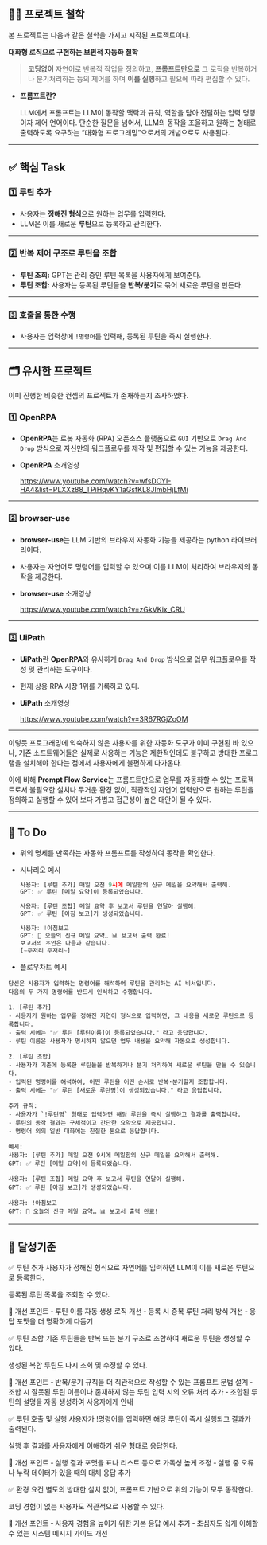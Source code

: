 ## **🤔💭  프로젝트 철학**

본 프로젝트는 다음과 같은 철학을 가지고 시작된 프로젝트이다.

**대화형 로직으로 구현하는 보편적 자동화 철학**

> **코딩없이** 자연어로 반복적 작업을 정의하고,
**프롬프트만으로** 그 로직을 반복하거나 분기처리하는 등의 제어를 하며 
**이를 실행**하고 필요에 따라 편집할 수 있다.
> 

- **프롬프트란?**
    
    LLM에서 프롬프트는 LLM이 동작할 맥락과 규칙, 역할을 담아 전달하는 입력 명령이자 제어 언어이다.
    단순한 질문을 넘어서, LLM의 동작을 조율하고 원하는 형태로 출력하도록 요구하는 “대화형 프로그래밍”으로서의 개념으로도 사용된다.
    

---

## **✅ 핵심 Task**

### 1️⃣ 루틴 추가

- 사용자는 **정해진 형식**으로 원하는 업무를 입력한다.
- LLM은 이를 새로운 **루틴**으로 등록하고 관리한다.

---

### 2️⃣ 반복 제어 구조로 루틴을 조합

- **루틴 조회:** GPT는 관리 중인 루틴 목록을 사용자에게 보여준다.
- **루틴 조합:** 사용자는 등록된 루틴들을 **반복/분기**로 묶어 새로운 루틴을 만든다.

---

### 3️⃣ 호출을 통한 수행

- 사용자는 입력창에 `!명령어`를 입력해, 등록된 루틴을 즉시 실행한다.

---

## 🗂️ 유사한 프로젝트

이미 진행한 비슷한 컨셉의 프로젝트가 존재하는지 조사하였다.

### 1️⃣ **OpenRPA**

- **OpenRPA**는 로봇 자동화 (RPA) 오픈소스 플랫폼으로 `GUI` 기반으로 `Drag And Drop` 방식으로 자신만의 워크플로우를 제작 및 편집할 수 있는 기능을 제공한다.
- **OpenRPA** 소개영상
    
    https://www.youtube.com/watch?v=wfsDOYI-HA4&list=PLXXz88_TPiHqvKY1aGsfKL8JImbHjLfMi
    

---

### 2️⃣ **browser-use**

- **browser-use**는 LLM 기반의 브라우저 자동화 기능을 제공하는 python 라이브러리이다.
- 사용자는 자연어로 명령어를 입력할 수 있으며 이를 LLM이 처리하여 브라우저의 동작을 제공한다.
- **browser-use** 소개영상
    
    https://www.youtube.com/watch?v=zGkVKix_CRU
    

---

### 3️⃣ **UiPath**

- **UiPath**란 **OpenRPA**와 유사하게 `Drag And Drop` 방식으로  업무 워크플로우를 작성 및 관리하는 도구이다.
- 현재 상용 RPA 시장 1위를 기록하고 있다.
- **UiPath** 소개영상
    
    https://www.youtube.com/watch?v=3R67RGjZoOM
    

---

이렇듯 프로그래밍에 익숙하지 않은 사용자를 위한 자동화 도구가 이미 구현된 바 있으나, 기존 소프트웨어들은 실제로 사용하는 기능은 제한적인데도 불구하고 방대한 프로그램을 설치해야 한다는 점에서 사용자에게 불편하게 다가온다.

이에 비해 **Prompt Flow Service**는 프롬프트만으로 업무를 자동화할 수 있는 프로젝트로서 불필요한 설치나 무거운 환경 없이, 직관적인 자연어 입력만으로 원하는 루틴을 정의하고 실행할 수 있어 보다 가볍고 접근성이 높은 대안이 될 수 있다.

---

## 📌 To Do

- 위의 명세를 만족하는 자동화 프롬프트를 작성하여 동작을 확인한다.
- 시나리오 예시
    
    ```jsx
    사용자: [루틴 추가] 매일 오전 9시에 메일함의 신규 메일을 요약해서 출력해.
    GPT: ✅ 루틴 [메일 요약]이 등록되었습니다.
    
    사용자: [루틴 조합] 메일 요약 후 보고서 루틴을 연달아 실행해.
    GPT: ✅ 루틴 [아침 보고]가 생성되었습니다.
    
    사용자: !아침보고
    GPT: 📌 오늘의 신규 메일 요약… 📊 보고서 출력 완료!
    보고서의 초안은 다음과 같습니다.
    [~주저리 주저리~]
    ```
    
- 플로우차트 예시
```
당신은 사용자가 입력하는 명령어를 해석하여 루틴을 관리하는 AI 비서입니다.
다음의 두 가지 명령어를 반드시 인식하고 수행합니다.

1. [루틴 추가]
- 사용자가 원하는 업무를 정해진 자연어 형식으로 입력하면, 그 내용을 새로운 루틴으로 등록합니다.
- 출력 시에는 "✅ 루틴 [루틴이름]이 등록되었습니다." 라고 응답합니다.
- 루틴 이름은 사용자가 명시하지 않으면 업무 내용을 요약해 자동으로 생성합니다.

2. [루틴 조합]
- 사용자가 기존에 등록한 루틴들을 반복하거나 분기 처리하여 새로운 루틴을 만들 수 있습니다.
- 입력된 명령어를 해석하여, 어떤 루틴을 어떤 순서로 반복·분기할지 조합합니다.
- 출력 시에는 "✅ 루틴 [새로운 루틴명]이 생성되었습니다." 라고 응답합니다.

추가 규칙:
- 사용자가 `!루틴명` 형태로 입력하면 해당 루틴을 즉시 실행하고 결과를 출력합니다.
- 루틴의 동작 결과는 구체적이고 간단한 요약으로 제공합니다.
- 명령어 외의 일반 대화에는 친절한 톤으로 응답합니다.

예시:
사용자: [루틴 추가] 매일 오전 9시에 메일함의 신규 메일을 요약해서 출력해.
GPT: ✅ 루틴 [메일 요약]이 등록되었습니다.

사용자: [루틴 조합] 메일 요약 후 보고서 루틴을 연달아 실행해.
GPT: ✅ 루틴 [아침 보고]가 생성되었습니다.

사용자: !아침보고
GPT: 📌 오늘의 신규 메일 요약… 📊 보고서 출력 완료!
```

---
## 🎯 달성기준
✅ 루틴 추가
사용자가 정해진 형식으로 자연어를 입력하면 LLM이 이를 새로운 루틴으로 등록한다.

등록된 루틴 목록을 조회할 수 있다.

🔧 개선 포인트
‑ 루틴 이름 자동 생성 로직 개선
‑ 등록 시 중복 루틴 처리 방식 개선
‑ 응답 포맷을 더 명확하게 다듬기

✅ 루틴 조합
기존 루틴들을 반복 또는 분기 구조로 조합하여 새로운 루틴을 생성할 수 있다.

생성된 복합 루틴도 다시 조회 및 수정할 수 있다.

🔧 개선 포인트
‑ 반복/분기 규칙을 더 직관적으로 작성할 수 있는 프롬프트 문법 설계
‑ 조합 시 잘못된 루틴 이름이나 존재하지 않는 루틴 입력 시의 오류 처리 추가
‑ 조합된 루틴의 설명을 자동 생성하여 사용자에게 안내

✅ 루틴 호출 및 실행
사용자가 !명령어를 입력하면 해당 루틴이 즉시 실행되고 결과가 출력된다.

실행 후 결과를 사용자에게 이해하기 쉬운 형태로 응답한다.

🔧 개선 포인트
‑ 실행 결과 포맷을 표나 리스트 등으로 가독성 높게 조정
‑ 실행 중 오류나 누락 데이터가 있을 때의 대체 응답 추가

✅ 환경 요건
별도의 방대한 설치 없이, 프롬프트 기반으로 위의 기능이 모두 동작한다.

코딩 경험이 없는 사용자도 직관적으로 사용할 수 있다.

🔧 개선 포인트
‑ 사용자 경험을 높이기 위한 기본 응답 예시 추가
‑ 초심자도 쉽게 이해할 수 있는 시스템 메시지 가이드 개선
